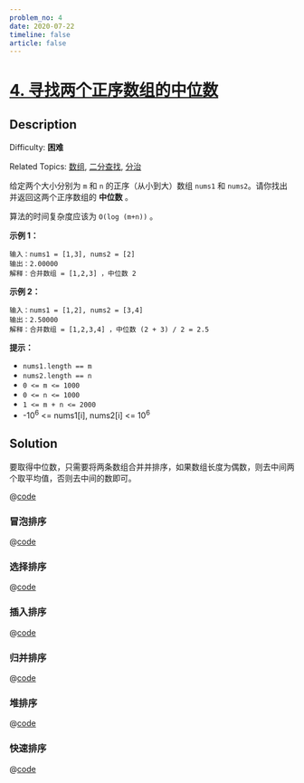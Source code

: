 ```yaml
---
problem_no: 4
date: 2020-07-22
timeline: false
article: false
---
```


# [4\. 寻找两个正序数组的中位数](https://leetcode.cn/problems/median-of-two-sorted-arrays/)

## Description

Difficulty: **困难**

Related Topics: [数组](https://leetcode.cn/tag/array/), [二分查找](https://leetcode.cn/tag/binary-search/), [分治](https://leetcode.cn/tag/divide-and-conquer/)


给定两个大小分别为 `m` 和 `n` 的正序（从小到大）数组 `nums1` 和 `nums2`。请你找出并返回这两个正序数组的 **中位数** 。

算法的时间复杂度应该为 `O(log (m+n))` 。

**示例 1：**

```
输入：nums1 = [1,3], nums2 = [2]
输出：2.00000
解释：合并数组 = [1,2,3] ，中位数 2
```

**示例 2：**

```
输入：nums1 = [1,2], nums2 = [3,4]
输出：2.50000
解释：合并数组 = [1,2,3,4] ，中位数 (2 + 3) / 2 = 2.5
```

**提示：**

*   `nums1.length == m`
*   `nums2.length == n`
*   `0 <= m <= 1000`
*   `0 <= n <= 1000`
*   `1 <= m + n <= 2000`
*   -10<sup>6</sup> <= nums1[i], nums2[i] <= 10<sup>6</sup>


## Solution

要取得中位数，只需要将两条数组合并并排序，如果数组长度为偶数，则去中间两个取平均值，否则去中间的数即可。

@[code](../../../algorithm/code/leet-code/hard/4-merge-and-sort.go)

### 冒泡排序

@[code](../../../algorithm/code/leet-code/base/sort/bubble_sort.go)

### 选择排序

@[code](../../../algorithm/code/leet-code/base/sort/select_sort.go)

### 插入排序

@[code](../../../algorithm/code/leet-code/base/sort/insert_sort.go)

### 归并排序

@[code](../../../algorithm/code/leet-code/base/sort/merge_sort.go)

### 堆排序

@[code](../../../algorithm/code/leet-code/base/sort/heap_sort.go)

### 快速排序

@[code](../../../algorithm/code/leet-code/base/sort/quick_sort.cpp)
